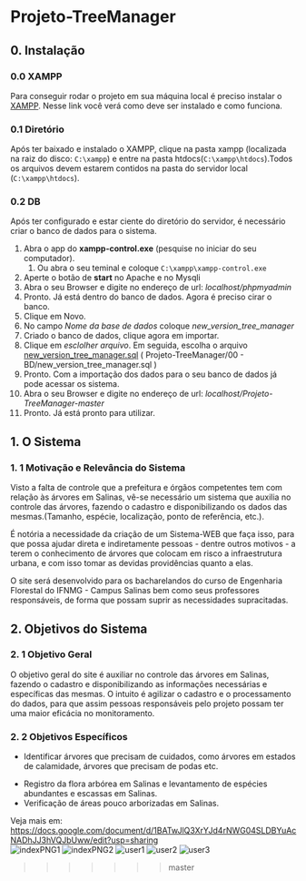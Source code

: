
#  Projeto-TreeManager

## 0. Instalação
  ### 0.0 XAMPP 
   Para conseguir rodar o projeto em sua máquina local é preciso instalar o [XAMPP](https://www.apachefriends.org/pt_br/index.html). Nesse link você verá como deve ser instalado e como funciona.
  ### 0.1 Diretório
   Após ter baixado e instalado o XAMPP, clique na pasta xampp (localizada na raiz do disco: `C:\xampp`) e entre na pasta htdocs(`C:\xampp\htdocs`).Todos os arquivos devem estarem contidos na pasta do servidor local (`C:\xampp\htdocs`).
  ### 0.2 DB
  <p> Após ter configurado e estar ciente do diretório do servidor, é necessário criar o banco de dados para o sistema.</p>   
  
  1. Abra o app do **xampp-control.exe** (pesquise no iniciar do seu computador).
      1. Ou abra o seu teminal  e coloque `C:\xampp\xampp-control.exe`
  2. Aperte o botão de **start** no Apache e no Mysqli
  3. Abra o seu Browser e digite no endereço de url:  *localhost/phpmyadmin*
  4. Pronto. Já está dentro do banco de dados. Agora é preciso cirar o banco.
  5. Clique em Novo.
  6. No campo *Nome da base de dados* coloque *new_version_tree_manager*
  7. Criado o banco de dados, clique agora em importar. 
  8. Clique em *esclolher arquivo*. Em seguida, escolha o arquivo [new_version_tree_manager.sql](https://github.com/brenovambaster/Projeto-TreeManager/tree/master/00%20-%20BD) ( Projeto-TreeManager/00 - BD/new_version_tree_manager.sql )
  9. Pronto. Com a importação dos dados para o seu banco de dados já pode acessar os sistema. 
  10. Abra o seu Browser e digite no endereço de url: *localhost/Projeto-TreeManager-master*
  11. Pronto. Já está pronto para utilizar. 


##   1. O Sistema  
  ### 1. 1 Motivação e Relevância do Sistema     
   <p> Visto a  falta de controle que a prefeitura e órgãos competentes tem com relação às árvores em Salinas, vê-se necessário um sistema que auxilia no controle das árvores, fazendo o cadastro e disponibilizando os dados das  mesmas.(Tamanho, espécie, localização, ponto de referência, etc.).</p>
   <p> É notória a necessidade da criação de um Sistema-WEB que faça isso, para que possa ajudar direta e indiretamente pessoas -  dentre outros motivos -  a terem o conhecimento de árvores que colocam em risco a infraestrutura urbana, e com isso tomar as devidas providências quanto  a elas.<p>
   <p> O site será desenvolvido para os bacharelandos do curso de Engenharia Florestal do IFNMG - Campus Salinas bem como seus professores responsáveis, de forma que possam suprir as necessidades supracitadas.
</p>

## 2. Objetivos do Sistema 
  ### 2. 1 Objetivo Geral
   <p> O objetivo geral do site é auxiliar no controle das árvores em Salinas, fazendo o cadastro e disponibilizando as informações necessárias e específicas das mesmas. O intuito é agilizar o cadastro e o processamento do dados, para que assim pessoas responsáveis pelo projeto possam ter uma maior eficácia no monitoramento. 
   </p>
            
 ### 2. 2 Objetivos Específicos   
  * Identificar árvores que precisam de cuidados, como árvores em estados de calamidade, árvores que precisam de podas etc.  </p>
  * Registro da flora arbórea em Salinas e levantamento de espécies abundantes e escassas em Salinas.
  * Verificação de áreas pouco arborizadas em Salinas.
      
     
 Veja mais em: https://docs.google.com/document/d/1BATwJlQ3XrYJd4rNWG04SLDBYuAcNADhJJ3hVQJbUww/edit?usp=sharing     
![indexPNG1](https://user-images.githubusercontent.com/42620040/65294599-2ca0dc00-db35-11e9-960c-4263f077ea60.png)
![indexPNG2](https://user-images.githubusercontent.com/42620040/65294667-47735080-db35-11e9-80a3-e570b3c12f3c.png)
![user1](https://user-images.githubusercontent.com/42620040/65294963-40007700-db36-11e9-9a33-3874a98b0050.png)
![user2](https://user-images.githubusercontent.com/42620040/65295013-69b99e00-db36-11e9-9dd2-90f7406b1250.png)
![user3](https://user-images.githubusercontent.com/42620040/65295019-6d4d2500-db36-11e9-8b02-28546d39b4da.png)
>>>>>>> master
